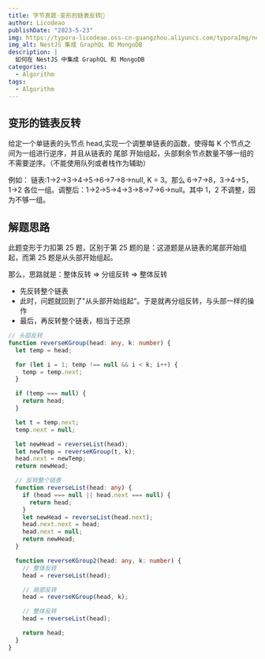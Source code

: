 ```yaml
---
title: 字节真题-变形的链表反转📌
author: Licodeao
publishDate: "2023-5-23"
img: https://typora-licodeao.oss-cn-guangzhou.aliyuncs.com/typoraImg/nestjs-graphql-mongodb.webp
img_alt: NestJS 集成 GraphQL 和 MongoDB
description: |
  如何在 NestJS 中集成 GraphQL 和 MongoDB
categories:
  - Algorithm
tags:
  - Algorithm
---
```


## 变形的链表反转

给定一个单链表的头节点 head,实现一个调整单链表的函数，使得每 K 个节点之间为一组进行逆序，并且从链表的 尾部 开始组起，头部剩余节点数量不够一组的不需要逆序。（不能使用队列或者栈作为辅助）

例如：
链表:1->2->3->4->5->6->7->8->null, K = 3。那么 6->7->8，3->4->5，1->2 各位一组。调整后：1->2->5->4->3->8->7->6->null。其中 1，2 不调整，因为不够一组。

## 解题思路

此题变形于力扣第 25 题，区别于第 25 题的是：这道题是从链表的尾部开始组起，而第 25 题是从头部开始组起。

那么，思路就是：整体反转 => 分组反转 => 整体反转

- 先反转整个链表
- 此时，问题就回到了"从头部开始组起"。于是就再分组反转，与头部一样的操作
- 最后，再反转整个链表，相当于还原

```typescript
// 头部反转
function reverseKGroup(head: any, k: number) {
  let temp = head;

  for (let i = 1; temp !== null && i < k; i++) {
    temp = temp.next;
  }

  if (temp === null) {
    return head;
  }

  let t = temp.next;
  temp.next = null;

  let newHead = reverseList(head);
  let newTemp = reverseKGroup(t, k);
  head.next = newTemp;
  return newHead;

  // 反转整个链表
  function reverseList(head: any) {
    if (head === null || head.next === null) {
      return head;
    }
    let newHead = reverseList(head.next);
    head.next.next = head;
    head.next = null;
    return newHead;
  }

  function reverseKGroup2(head: any, k: number) {
    // 整体反转
    head = reverseList(head);

    // 局部反转
    head = reverseKGroup(head, k);

    // 整体反转
    head = reverseList(head);

    return head;
  }
}
```
